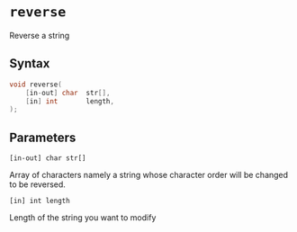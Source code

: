 # `reverse`

Reverse a string
## Syntax

```C
void reverse(
	[in-out] char  str[],
	[in] int       length,
);
```

## Parameters

`[in-out] char str[]`

Array of characters namely a string whose character order will be changed to be reversed.

`[in] int length`

Length of the string you want to modify